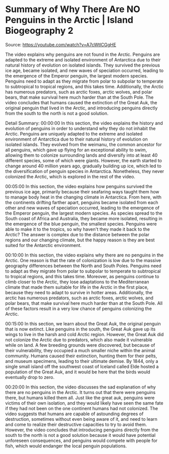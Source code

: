 # Summary of Why There Are NO Penguins in the Arctic | Island Biogeography 2

Source: https://youtube.com/watch?v=A7cWtICGgHE

The video explains why penguins are not found in the Arctic. Penguins are adapted to the extreme and isolated environment of Antarctica due to their natural history of evolution on isolated islands. They survived the previous ice age, became isolated, and new waves of speciation occurred, leading to the emergence of the Emperor penguin, the largest modern species. Penguins need to adapt as they migrate from polar to subpolar to temperate to subtropical to tropical regions, and this takes time. Additionally, the Arctic has numerous predators, such as arctic foxes, arctic wolves, and polar bears, that make survival here much harder than at the South Pole. The video concludes that humans caused the extinction of the Great Auk, the original penguin that lived in the Arctic, and introducing penguins directly from the south to the north is not a good solution.

Detail Summary: 
00:00:00
In this section, the video explains the history and evolution of penguins in order to understand why they do not inhabit the Arctic. Penguins are uniquely adapted to the extreme and isolated environment of Antarctica due to their natural history of evolution on isolated islands. They evolved from the weimanu, the common ancestor for all penguins, which gave up flying for an exceptional ability to swim, allowing them to colonize surrounding lands and diversify into at least 40 different species, some of which were giants. However, the earth started to change around 40 million years ago, gradually building up ice, which led to the diversification of penguin species in Antarctica. Nonetheless, they never colonized the Arctic, which is explored in the rest of the video.

00:05:00
In this section, the video explains how penguins survived the previous ice age, primarily because their seafaring ways taught them how to manage body heat in the changing climate in Antarctica. From here, with the continents drifting farther apart, penguins became isolated from each other and new waves of speciation occurred, leading to the emergence of the Emperor penguin, the largest modern species. As species spread to the South coast of Africa and Australia, they became more isolated, resulting in the emergence of the blue penguin, the smallest species. Penguins were able to make it to the tropics, so why haven't they made it back to the Arctic? The answer is complex due to the distance between the polar regions and our changing climate, but the happy reason is they are best suited for the Antarctic environment.

00:10:00
In this section, the video explains why there are no penguins in the Arctic. One reason is that the rate of colonization is low due to the massive geography differences between the North and South Poles. Penguins need to adapt as they migrate from polar to subpolar to temperate to subtropical to tropical regions, and this takes time. Moreover, as penguins continue to climb closer to the Arctic, they lose adaptations to the Mediterranean climate that made them suitable for life in the Arctic in the first place, because they need to adapt to survive in hotter areas. Additionally, the arctic has numerous predators, such as arctic foxes, arctic wolves, and polar bears, that make survival here much harder than at the South Pole. All of these factors result in a very low chance of penguins colonizing the Arctic.

00:15:00
In this section, we learn about the Great Auk, the original penguin that is now extinct. Like penguins in the south, the Great Auk gave up its wings to live in the harsh and cold Arctic region. However, the Great Auk did not colonize the Arctic due to predators, which also made it vulnerable while on land. A few breeding grounds were discovered, but because of their vulnerability, they occupied a much smaller niche within the animal community. Humans caused their extinction, hunting them for their pelts, and museum specimens, leading to their ultimate demise. By 1844, only a single small island off the southwest coast of Iceland called Elde hosted a population of the Great Auk, and it would be here that the birds would eventually drop to zero.

00:20:00
In this section, the video discusses the sad explanation of why there are no penguins in the Arctic. It turns out that there were penguins there, but humans killed them all. Just like the great auk, penguins were victims of their own isolation, and they would likely have seen the same fate if they had not been on the one continent humans had not colonized. The video suggests that humans are capable of astounding degrees of destruction, sometimes without even being aware of it, and need to learn and come to realize their destructive capacities to try to avoid them. However, the video concludes that introducing penguins directly from the south to the north is not a good solution because it would have potential unforeseen consequences, and penguins would compete with people for fish, which would endanger the local penguin populations.

